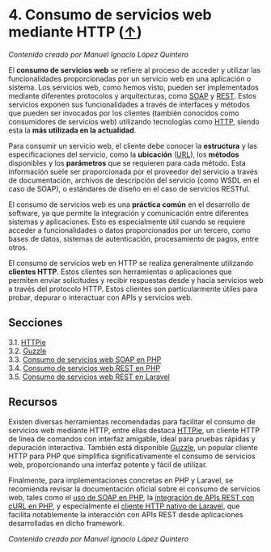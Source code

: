 # 4. Consumo de servicios web mediante HTTP ([↑](../README.md))

_Contenido creado por Manuel Ignacio López Quintero_

El **consumo de servicios web** se refiere al proceso de acceder y utilizar las funcionalidades proporcionadas por un servicio web en una aplicación o sistema. Los servicios web, como hemos visto, pueden ser implementados mediante diferentes protocolos y arquitecturas, como [SOAP](https://en.wikipedia.org/wiki/SOAP) y [REST](https://en.wikipedia.org/wiki/REST). Estos servicios exponen sus funcionalidades a través de interfaces y métodos que pueden ser invocados por los clientes (también conocidos como consumidores de servicios web) utilizando tecnologías como [HTTP](https://en.wikipedia.org/wiki/HTTP), siendo esta la **más utilizada en la actualidad**.

Para consumir un servicio web, el cliente debe conocer la **estructura** y las especificaciones del servicio, como la **ubicación** ([URL](https://en.wikipedia.org/wiki/URL)), los **métodos** disponibles y los **parámetros** que se requieren para cada método. Esta información suele ser proporcionada por el proveedor del servicio a través de documentación, archivos de descripción del servicio (como WSDL en el caso de SOAP), o estándares de diseño en el caso de servicios RESTful.

El consumo de servicios web es una **práctica común** en el desarrollo de software, ya que permite la integración y comunicación entre diferentes sistemas y aplicaciones. Esto es especialmente útil cuando se requiere acceder a funcionalidades o datos proporcionados por un tercero, como bases de datos, sistemas de autenticación, procesamiento de pagos, entre otros.

El consumo de servicios web en HTTP se realiza generalmente utilizando **clientes HTTP**. Estos clientes son herramientas o aplicaciones que permiten enviar solicitudes y recibir respuestas desde y hacia servicios web a través del protocolo HTTP. Estos clientes son particularmente útiles para probar, depurar o interactuar con APIs y servicios web.

## Secciones

3.1. [HTTPie](4.1.md)<br />
3.2. [Guzzle](4.2.md)<br />
3.3. [Consumo de servicios web SOAP en PHP](4.3.md)<br />
3.4. [Consumo de servicios web REST en PHP](4.4.md)<br />
3.5. [Consumo de servicios web REST en Laravel](4.5.md)

## Recursos

Existen diversas herramientas recomendadas para facilitar el consumo de servicios web mediante HTTP, entre ellas destaca [HTTPie](https://httpie.io), un cliente HTTP de línea de comandos con interfaz amigable, ideal para pruebas rápidas y depuración interactiva. También está disponible [Guzzle](https://docs.guzzlephp.org), un popular cliente HTTP para PHP que simplifica significativamente el consumo de servicios web, proporcionando una interfaz potente y fácil de utilizar.

Finalmente, para implementaciones concretas en PHP y Laravel, se recomienda revisar la documentación oficial sobre el consumo de servicios web, tales como el [uso de SOAP en PHP](https://www.php.net/manual/es/book.soap.php), la [integración de APIs REST con cURL en PHP](https://www.php.net/manual/es/book.curl.php), y especialmente el [cliente HTTP nativo de Laravel](https://laravel.com/docs/http-client), que facilita notablemente la interacción con APIs REST desde aplicaciones desarrolladas en dicho framework.

_Contenido creado por Manuel Ignacio López Quintero_
